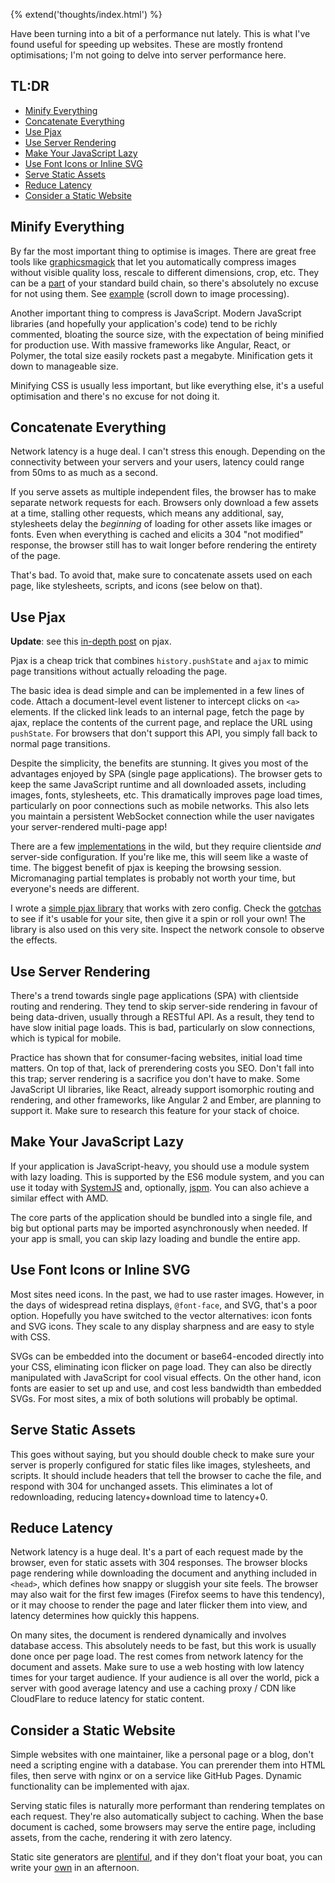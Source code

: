 {% extend('thoughts/index.html') %}

Have been turning into a bit of a performance nut lately. This is what I've
found useful for speeding up websites. These are mostly frontend optimisations;
I'm not going to delve into server performance here.

## TL:DR

* [Minify Everything](#minify-everything)
* [Concatenate Everything](#concatenate-everything)
* [Use Pjax](#use-pjax)
* [Use Server Rendering](#use-server-rendering)
* [Make Your JavaScript Lazy](#make-your-javascript-lazy)
* [Use Font Icons or Inline SVG](#use-font-icons-or-inline-svg)
* [Serve Static Assets](#serve-static-assets)
* [Reduce Latency](#reduce-latency)
* [Consider a Static Website](#consider-a-static-website)

## Minify Everything

By far the most important thing to optimise is images. There are great free
tools like [graphicsmagick](http://www.graphicsmagick.org) that let you
automatically compress images without visible quality loss, rescale to
different dimensions, crop, etc. They can be a
[part](https://github.com/scalableminds/gulp-image-resize) of your standard
build chain, so there's absolutely no excuse for not using them. See
[example](https://github.com/Mitranim/stylific/blob/master/gulpfile.js) (scroll
down to image processing).

Another important thing to compress is JavaScript. Modern JavaScript libraries
(and hopefully your application's code) tend to be richly commented, bloating
the source size, with the expectation of being minified for production use. With
massive frameworks like Angular, React, or Polymer, the total size easily
rockets past a megabyte. Minification gets it down to manageable size.

Minifying CSS is usually less important, but like everything else, it's a useful
optimisation and there's no excuse for not doing it.

## Concatenate Everything

Network latency is a huge deal. I can't stress this enough. Depending on the
connectivity between your servers and your users, latency could range from 50ms
to as much as a second.

If you serve assets as multiple independent files, the browser has to make
separate network requests for each. Browsers only download a few assets at a
time, stalling other requests, which means any additional, say, stylesheets
delay the _beginning_ of loading for other assets like images or fonts. Even
when everything is cached and elicits a 304 "not modified" response, the browser
still has to wait longer before rendering the entirety of the page.

That's bad. To avoid that, make sure to concatenate assets used on each page,
like stylesheets, scripts, and icons (see below on that).

## Use Pjax

**Update**: see this [in-depth post](/thoughts/cheating-for-performance-pjax) on pjax.

Pjax is a cheap trick that combines `history.pushState` and `ajax` to mimic page
transitions without actually reloading the page.

The basic idea is dead simple and can be implemented in a few lines of code.
Attach a document-level event listener to intercept clicks on `<a>` elements. If
the clicked link leads to an internal page, fetch the page by ajax, replace the
contents of the current page, and replace the URL using `pushState`. For
browsers that don't support this API, you simply fall back to normal page
transitions.

Despite the simplicity, the benefits are stunning. It gives you most of the
advantages enjoyed by SPA (single page applications). The browser gets to keep
the same JavaScript runtime and all downloaded assets, including images, fonts,
stylesheets, etc. This dramatically improves page load times, particularly on
poor connections such as mobile networks. This also lets you maintain a
persistent WebSocket connection while the user navigates your server-rendered
multi-page app!

There are a few [implementations](https://github.com/defunkt/jquery-pjax) in the
wild, but they require clientside _and_ server-side configuration. If you're
like me, this will seem like a waste of time. The biggest benefit of pjax is
keeping the browsing session. Micromanaging partial templates is probably not
worth your time, but everyone's needs are different.

I wrote a [simple pjax library](https://github.com/Mitranim/simple-pjax) that
works with zero config. Check the
[gotchas](https://github.com/Mitranim/simple-pjax#gotchas) to see if it's usable
for your site, then give it a spin or roll your own! The library is also used
on this very site. Inspect the network console to observe the effects.

## Use Server Rendering

There's a trend towards single page applications (SPA) with clientside routing
and rendering. They tend to skip server-side rendering in favour of being
data-driven, usually through a RESTful API. As a result, they tend to have slow
initial page loads. This is bad, particularly on slow connections, which is
typical for mobile.

Practice has shown that for consumer-facing websites, initial load time matters.
On top of that, lack of prerendering costs you SEO. Don't fall into this trap;
server rendering is a sacrifice you don't have to make. Some JavaScript UI
libraries, like React, already support isomorphic routing and rendering, and
other frameworks, like Angular 2 and Ember, are planning to support it. Make
sure to research this feature for your stack of choice.

## Make Your JavaScript Lazy

If your application is JavaScript-heavy, you should use a module system with
lazy loading. This is supported by the ES6 module system, and you can use it
today with [SystemJS](https://github.com/systemjs/systemjs) and, optionally,
[jspm](http://jspm.io). You can also achieve a similar effect with AMD.

The core parts of the application should be bundled into a single file, and big
but optional parts may be imported asynchronously when needed. If your app is
small, you can skip lazy loading and bundle the entire app.

## Use Font Icons or Inline SVG

Most sites need icons. In the past, we had to use raster images. However, in the
days of widespread retina displays, `@font-face`, and SVG, that's a poor option.
Hopefully you have switched to the vector alternatives: icon fonts and SVG
icons. They scale to any display sharpness and are easy to style with CSS.

SVGs can be embedded into the document or base64-encoded directly into your CSS,
eliminating icon flicker on page load. They can also be directly manipulated
with JavaScript for cool visual effects. On the other hand, icon fonts are
easier to set up and use, and cost less bandwidth than embedded SVGs. For most
sites, a mix of both solutions will probably be optimal.

## Serve Static Assets

This goes without saying, but you should double check to make sure your server
is properly configured for static files like images, stylesheets, and scripts.
It should include headers that tell the browser to cache the file, and respond
with 304 for unchanged assets. This eliminates a lot of redownloading, reducing
latency+download time to latency+0.

## Reduce Latency

Network latency is a huge deal. It's a part of each request made by the browser,
even for static assets with 304 responses. The browser blocks page rendering
while downloading the document and anything included in `<head>`, which defines
how snappy or sluggish your site feels. The browser may also wait for the first
few images (Firefox seems to have this tendency), or it may choose to render the
page and later flicker them into view, and latency determines how quickly this
happens.

On many sites, the document is rendered dynamically and involves database
access. This absolutely needs to be fast, but this work is usually done once per
page load. The rest comes from network latency for the document and assets. Make
sure to use a web hosting with low latency times for your target audience. If
your audience is all over the world, pick a server with good average latency and
use a caching proxy / CDN like CloudFlare to reduce latency for static content.

## Consider a Static Website

Simple websites with one maintainer, like a personal page or a blog, don't need
a scripting engine with a database. You can prerender them into HTML files, then
serve with nginx or on a service like GitHub Pages. Dynamic functionality can be
implemented with ajax.

Serving static files is naturally more performant than rendering templates on
each request. They're also automatically subject to caching. When the base
document is cached, some browsers may serve the entire page, including assets,
from the cache, rendering it with zero latency.

Static site generators are [plentiful](https://www.staticgen.com), and if they
don't float your boat, you can write your
[own](https://github.com/Mitranim/statil) in an afternoon.
